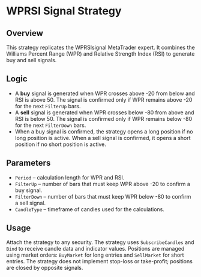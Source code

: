# WPRSI Signal Strategy

## Overview
This strategy replicates the WPRSIsignal MetaTrader expert. It combines the Williams Percent Range (WPR) and Relative Strength Index (RSI) to generate buy and sell signals.

## Logic
- A **buy** signal is generated when WPR crosses above -20 from below and RSI is above 50. The signal is confirmed only if WPR remains above -20 for the next `FilterUp` bars.
- A **sell** signal is generated when WPR crosses below -80 from above and RSI is below 50. The signal is confirmed only if WPR remains below -80 for the next `FilterDown` bars.
- When a buy signal is confirmed, the strategy opens a long position if no long position is active. When a sell signal is confirmed, it opens a short position if no short position is active.

## Parameters
- `Period` – calculation length for WPR and RSI.
- `FilterUp` – number of bars that must keep WPR above -20 to confirm a buy signal.
- `FilterDown` – number of bars that must keep WPR below -80 to confirm a sell signal.
- `CandleType` – timeframe of candles used for the calculations.

## Usage
Attach the strategy to any security. The strategy uses `SubscribeCandles` and `Bind` to receive candle data and indicator values. Positions are managed using market orders: `BuyMarket` for long entries and `SellMarket` for short entries. The strategy does not implement stop-loss or take-profit; positions are closed by opposite signals.
